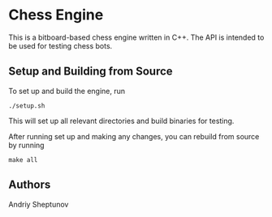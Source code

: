 # Chess Engine

This is a bitboard-based chess engine written in C++. The API is intended to be used for testing chess bots.

## Setup and Building from Source

To set up and build the engine, run

```shell
./setup.sh
```

This will set up all relevant directories and build binaries for testing.

After running set up and making any changes, you can rebuild from source by running

```shell
make all
```

## Authors

Andriy Sheptunov

